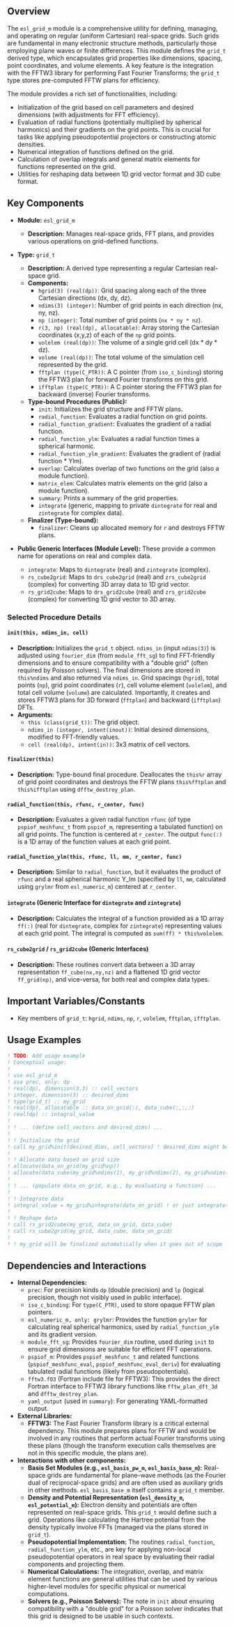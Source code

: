 ## Overview

The `esl_grid_m` module is a comprehensive utility for defining, managing, and operating on regular (uniform Cartesian) real-space grids. Such grids are fundamental in many electronic structure methods, particularly those employing plane waves or finite differences. This module defines the `grid_t` derived type, which encapsulates grid properties like dimensions, spacing, point coordinates, and volume elements. A key feature is the integration with the FFTW3 library for performing Fast Fourier Transforms; the `grid_t` type stores pre-computed FFTW plans for efficiency.

The module provides a rich set of functionalities, including:
- Initialization of the grid based on cell parameters and desired dimensions (with adjustments for FFT efficiency).
- Evaluation of radial functions (potentially multiplied by spherical harmonics) and their gradients on the grid points. This is crucial for tasks like applying pseudopotential projectors or constructing atomic densities.
- Numerical integration of functions defined on the grid.
- Calculation of overlap integrals and general matrix elements for functions represented on the grid.
- Utilities for reshaping data between 1D grid vector format and 3D cube format.

## Key Components

- **Module:** `esl_grid_m`
    - **Description:** Manages real-space grids, FFT plans, and provides various operations on grid-defined functions.
- **Type:** `grid_t`
    - **Description:** A derived type representing a regular Cartesian real-space grid.
    - **Components:**
        - `hgrid(3) (real(dp))`: Grid spacing along each of the three Cartesian directions (dx, dy, dz).
        - `ndims(3) (integer)`: Number of grid points in each direction (nx, ny, nz).
        - `np (integer)`: Total number of grid points (`nx * ny * nz`).
        - `r(3, np) (real(dp), allocatable)`: Array storing the Cartesian coordinates (x,y,z) of each of the `np` grid points.
        - `volelem (real(dp))`: The volume of a single grid cell (dx * dy * dz).
        - `volume (real(dp))`: The total volume of the simulation cell represented by the grid.
        - `fftplan (type(C_PTR))`: A C pointer (from `iso_c_binding`) storing the FFTW3 plan for forward Fourier transforms on this grid.
        - `ifftplan (type(C_PTR))`: A C pointer storing the FFTW3 plan for backward (inverse) Fourier transforms.
    - **Type-bound Procedures (Public):**
        - `init`: Initializes the grid structure and FFTW plans.
        - `radial_function`: Evaluates a radial function on grid points.
        - `radial_function_gradient`: Evaluates the gradient of a radial function.
        - `radial_function_ylm`: Evaluates a radial function times a spherical harmonic.
        - `radial_function_ylm_gradient`: Evaluates the gradient of (radial function * Ylm).
        - `overlap`: Calculates overlap of two functions on the grid (also a module function).
        - `matrix_elem`: Calculates matrix elements on the grid (also a module function).
        - `summary`: Prints a summary of the grid properties.
        - `integrate` (generic, mapping to private `dintegrate` for real and `zintegrate` for complex data).
    - **Finalizer (Type-bound):**
        - `finalizer`: Cleans up allocated memory for `r` and destroys FFTW plans.

- **Public Generic Interfaces (Module Level):**
    These provide a common name for operations on real and complex data.
    - `integrate`: Maps to `dintegrate` (real) and `zintegrate` (complex).
    - `rs_cube2grid`: Maps to `drs_cube2grid` (real) and `zrs_cube2grid` (complex) for converting 3D array data to 1D grid vector.
    - `rs_grid2cube`: Maps to `drs_grid2cube` (real) and `zrs_grid2cube` (complex) for converting 1D grid vector to 3D array.

### Selected Procedure Details

#### `init(this, ndims_in, cell)`
- **Description:** Initializes the `grid_t` object. `ndims_in` (input `ndims(3)`) is adjusted using `fourier_dim` (from `module_fft_sg`) to find FFT-friendly dimensions and to ensure compatibility with a "double grid" (often required by Poisson solvers). The final dimensions are stored in `this%ndims` and also returned via `ndims_in`. Grid spacings (`hgrid`), total points (`np`), grid point coordinates (`r`), cell volume element (`volelem`), and total cell volume (`volume`) are calculated. Importantly, it creates and stores FFTW3 plans for 3D forward (`fftplan`) and backward (`ifftplan`) DFTs.
- **Arguments:**
    - `this (class(grid_t))`: The grid object.
    - `ndims_in (integer, intent(inout))`: Initial desired dimensions, modified to FFT-friendly values.
    - `cell (real(dp), intent(in))`: 3x3 matrix of cell vectors.

#### `finalizer(this)`
- **Description:** Type-bound final procedure. Deallocates the `this%r` array of grid point coordinates and destroys the FFTW plans `this%fftplan` and `this%ifftplan` using `dfftw_destroy_plan`.

#### `radial_function(this, rfunc, r_center, func)`
- **Description:** Evaluates a given radial function `rfunc` (of type `pspiof_meshfunc_t` from `pspiof_m`, representing a tabulated function) on all grid points. The function is centered at `r_center`. The output `func(:)` is a 1D array of the function values at each grid point.

#### `radial_function_ylm(this, rfunc, ll, mm, r_center, func)`
- **Description:** Similar to `radial_function`, but it evaluates the product of `rfunc` and a real spherical harmonic Y_lm (specified by `ll`, `mm`, calculated using `grylmr` from `esl_numeric_m`) centered at `r_center`.

#### `integrate` (Generic Interface for `dintegrate` and `zintegrate`)
- **Description:** Calculates the integral of a function provided as a 1D array `ff(:)` (real for `dintegrate`, complex for `zintegrate`) representing values at each grid point. The integral is computed as `sum(ff) * this%volelem`.

#### `rs_cube2grid` / `rs_grid2cube` (Generic Interfaces)
- **Description:** These routines convert data between a 3D array representation `ff_cube(nx,ny,nz)` and a flattened 1D grid vector `ff_grid(np)`, and vice-versa, for both real and complex data types.

## Important Variables/Constants
- Key members of `grid_t`: `hgrid`, `ndims`, `np`, `r`, `volelem`, `fftplan`, `ifftplan`.

## Usage Examples
```fortran
! TODO: Add usage example
! Conceptual usage:
!
! use esl_grid_m
! use prec, only: dp
! real(dp), dimension(3,3) :: cell_vectors
! integer, dimension(3) :: desired_dims
! type(grid_t) :: my_grid
! real(dp), allocatable :: data_on_grid(:), data_cube(:,:,:)
! real(dp) :: integral_value
!
! ! ... (define cell_vectors and desired_dims) ...
!
! ! Initialize the grid
! call my_grid%init(desired_dims, cell_vectors) ! desired_dims might be updated
!
! ! Allocate data based on grid size
! allocate(data_on_grid(my_grid%np))
! allocate(data_cube(my_grid%ndims(1), my_grid%ndims(2), my_grid%ndims(3)))
!
! ! ... (populate data_on_grid, e.g., by evaluating a function) ...
!
! ! Integrate data
! integral_value = my_grid%integrate(data_on_grid) ! or just integrate(my_grid, data_on_grid)
!
! ! Reshape data
! call rs_grid2cube(my_grid, data_on_grid, data_cube)
! call rs_cube2grid(my_grid, data_cube, data_on_grid)
!
! ! my_grid will be finalized automatically when it goes out of scope
```

## Dependencies and Interactions

- **Internal Dependencies:**
    - `prec`: For precision kinds `dp` (double precision) and `lp` (logical precision, though not visibly used in public interface).
    - `iso_c_binding`: For `type(C_PTR)`, used to store opaque FFTW plan pointers.
    - `esl_numeric_m, only: grylmr`: Provides the function `grylmr` for calculating real spherical harmonics, used by `radial_function_ylm` and its gradient version.
    - `module_fft_sg`: Provides `fourier_dim` routine, used during `init` to ensure grid dimensions are suitable for efficient FFT operations.
    - `pspiof_m`: Provides `pspiof_meshfunc_t` and related functions (`pspiof_meshfunc_eval`, `pspiof_meshfunc_eval_deriv`) for evaluating tabulated radial functions (likely from pseudopotentials).
    - `fftw3.f03` (Fortran include file for FFTW3): This provides the direct Fortran interface to FFTW3 library functions like `fftw_plan_dft_3d` and `dfftw_destroy_plan`.
    - `yaml_output` (used in `summary`): For generating YAML-formatted output.
- **External Libraries:**
    - **FFTW3:** The Fast Fourier Transform library is a critical external dependency. This module prepares plans for FFTW and would be involved in any routines that perform actual Fourier transforms using these plans (though the transform execution calls themselves are not in this specific module, the plans are).
- **Interactions with other components:**
    - **Basis Set Modules (e.g., `esl_basis_pw_m`, `esl_basis_base_m`):** Real-space grids are fundamental for plane-wave methods (as the Fourier dual of reciprocal-space grids) and are often used as auxiliary grids in other methods. `esl_basis_base_m` itself contains a `grid_t` member.
    - **Density and Potential Representation (`esl_density_m`, `esl_potential_m`):** Electron density and potentials are often represented on real-space grids. This `grid_t` would define such a grid. Operations like calculating the Hartree potential from the density typically involve FFTs (managed via the plans stored in `grid_t`).
    - **Pseudopotential Implementation:** The routines `radial_function`, `radial_function_ylm`, etc., are key for applying non-local pseudopotential operators in real space by evaluating their radial components and projecting them.
    - **Numerical Calculations:** The integration, overlap, and matrix element functions are general utilities that can be used by various higher-level modules for specific physical or numerical computations.
    - **Solvers (e.g., Poisson Solvers):** The note in `init` about ensuring compatibility with a "double grid" for a Poisson solver indicates that this grid is designed to be usable in such contexts.
